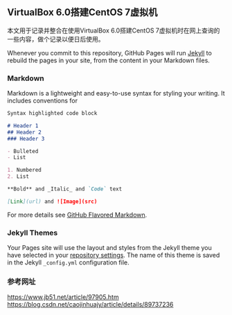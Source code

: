 ## VirtualBox 6.0搭建CentOS 7虚拟机

本文用于记录并整合在使用VirtualBox 6.0搭建CentOS 7虚拟机时在网上查询的一些内容，做个记录以便日后使用。

Whenever you commit to this repository, GitHub Pages will run [Jekyll](https://jekyllrb.com/) to rebuild the pages in your site, from the content in your Markdown files.

### Markdown

Markdown is a lightweight and easy-to-use syntax for styling your writing. It includes conventions for

```markdown
Syntax highlighted code block

# Header 1
## Header 2
### Header 3

- Bulleted
- List

1. Numbered
2. List

**Bold** and _Italic_ and `Code` text

[Link](url) and ![Image](src)
```

For more details see [GitHub Flavored Markdown](https://guides.github.com/features/mastering-markdown/).

### Jekyll Themes

Your Pages site will use the layout and styles from the Jekyll theme you have selected in your [repository settings](https://github.com/Daeda1oss/daeda1oss.github.io/settings). The name of this theme is saved in the Jekyll `_config.yml` configuration file.

### 参考网址

https://www.jb51.net/article/97905.htm
https://blog.csdn.net/caojinhuajy/article/details/89737236


